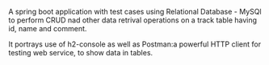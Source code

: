 A spring boot application with test cases using Relational Database - MySQl to perform CRUD nad other data retrival operations on a track table having id, name and comment.

It portrays use of h2-console as well as Postman:a powerful HTTP client for testing web service,  to show 
data in tables.
